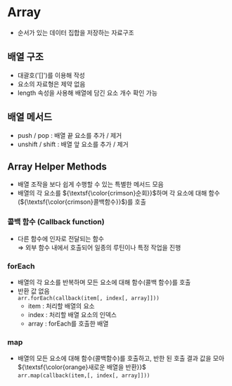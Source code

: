 # Array
- 순서가 있는 데이터 집합을 저장하는 자료구조

## 배열 구조
- 대괄호('[]')를 이용해 작성
- 요소의 자료형은 제약 없음
- length 속성을 사용해 배열에 담긴 요소 개수 확인 가능

## 배열 메서드
- push / pop : 배열 끝 요소를 추가 / 제거
- unshift / shift : 배열 앞 요소를 추가 / 제거

## Array Helper Methods
- 배열 조작을 보다 쉽게 수행할 수 있는 특별한 메서드 모음
- 배열의 각 요소를 ${\textsf{\color{crimson}순회}}$하며 각 요소에 대해 함수(${\textsf{\color{crimson}콜백함수}}$)를 호출

### 콜백 함수 (Callback function)
- 다른 함수에 인자로 전달되는 함수<br>
⇒ 외부 함수 내에서 호출되어 일종의 루틴이나 특정 작업을 진행

### forEach
- 배열의 각 요소를 반복하며 모든 요소에 대해 함수(콜백 함수)를 호출
- 반환 값 없음<br>
`arr.forEach(callback(item[, index[, array]]))`
  - item : 처리할 배열의 요소
  - index : 처리할 배열 요소의 인덱스
  - array : forEach를 호출한 배열

### map
- 배열의 모든 요소에 대해 함수(콜백함수)를 호출하고, 반한 된 호출 결과 값을 모아 ${\textsf{\color{orange}새로운 배열을 반환}}$<br>
`arr.map(callback(item,[, index[, array]]))`